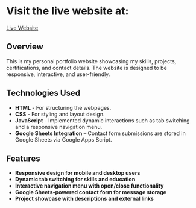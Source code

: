 # Visit the live website at:
[Live Website](https://parthmiv.github.io/Portfolio/)

## Overview
This is my personal portfolio website showcasing my skills, projects, certifications, and contact details. The website is designed to be responsive, interactive, and user-friendly.

## Technologies Used
- **HTML** - For structuring the webpages.
- **CSS** - For styling and layout design.
- **JavaScript** - Implemented dynamic interactions such as tab switching and a responsive navigation menu.
- **Google Sheets Integration** – Contact form submissions are stored in Google Sheets via Google Apps Script.

## Features
- **Responsive design for mobile and desktop users**
- **Dynamic tab switching for skills and education**
- **Interactive navigation menu with open/close functionality**
- **Google Sheets-powered contact form for message storage**
- **Project showcase with descriptions and external links**
